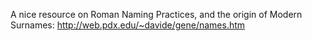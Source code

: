 
A nice resource on Roman Naming Practices, and the origin of Modern Surnames:
<http://web.pdx.edu/~davide/gene/names.htm>
